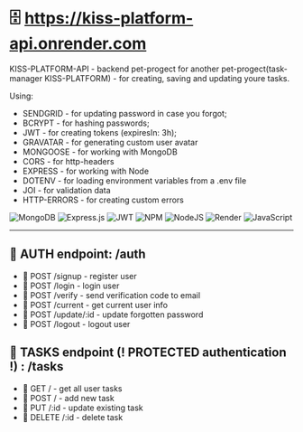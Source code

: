# 🗄 https://kiss-platform-api.onrender.com

KISS-PLATFORM-API - backend pet-progect for another pet-progect(task-manager KISS-PLATFORM) - for creating, saving and updating youre tasks.

Using:

- SENDGRID - for updating password in case you forgot;
- BCRYPT - for hashing passwords;
- JWT - for creating tokens (expiresIn: 3h);
- GRAVATAR - for generating custom user avatar
- MONGOOSE - for working with MongoDB
- CORS - for http-headers
- EXPRESS - for working with Node
- DOTENV - for loading environment variables from a .env file
- JOI - for validation data
- HTTP-ERRORS - for creating custom errors

![MongoDB](https://img.shields.io/badge/MongoDB-%234ea94b.svg?style=for-the-badge&logo=mongodb&logoColor=white)
![Express.js](https://img.shields.io/badge/express.js-%23404d59.svg?style=for-the-badge&logo=express&logoColor=%2361DAFB)
![JWT](https://img.shields.io/badge/JWT-black?style=for-the-badge&logo=JSON%20web%20tokens)
![NPM](https://img.shields.io/badge/NPM-%23CB3837.svg?style=for-the-badge&logo=npm&logoColor=white)
![NodeJS](https://img.shields.io/badge/node.js-6DA55F?style=for-the-badge&logo=node.js&logoColor=white)
![Render](https://img.shields.io/badge/Render-%46E3B7.svg?style=for-the-badge&logo=render&logoColor=white)
![JavaScript](https://img.shields.io/badge/javascript-%23323330.svg?style=for-the-badge&logo=javascript&logoColor=%23F7DF1E)

---

## 📍 AUTH endpoint: /auth

- 📎 POST /signup - register user
- 📎 POST /login - login user
- 📎 POST /verify - send verification code to email
- 📎 POST /current - get current user info
- 📎 POST /update/:id - update forgotten password
- 📎 POST /logout - logout user

## 📍 TASKS endpoint (! PROTECTED authentication !) : /tasks

- 📎 GET / - get all user tasks
- 📎 POST / - add new task
- 📎 PUT /:id - update existing task
- 📎 DELETE /:id - delete task
